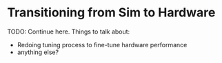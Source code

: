# Transitioning from Sim to Hardware

TODO: Continue here. Things to talk about:

- Redoing tuning process to fine-tune hardware performance
- anything else?
